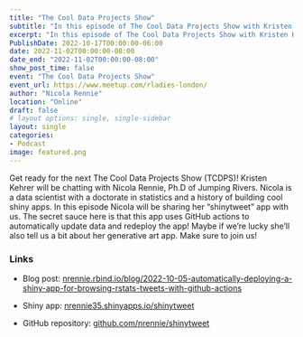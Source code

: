```yaml
---
title: "The Cool Data Projects Show"
subtitle: "In this episode of The Cool Data Projects Show with Kristen Kehrer from CometML, we talked about building cool Shiny apps, the joy of GitHub actions, and generative art!"
excerpt: "In this episode of The Cool Data Projects Show with Kristen Kehrer from CometML, we talked about building cool Shiny apps, the joy of GitHub actions, and generative art!"
PublishDate: 2022-10-17T00:00:00-06:00
date: 2022-11-02T00:00:00-08:00
date_end: "2022-11-02T00:00:00-08:00"
show_post_time: false
event: "The Cool Data Projects Show"
event_url: https://www.meetup.com/rladies-london/
author: "Nicola Rennie"
location: "Online"
draft: false
# layout options: single, single-sidebar
layout: single
categories:
- Podcast
image: featured.png
---
```


Get ready for the next The Cool Data Projects Show (TCDPS)! Kristen Kehrer will be chatting with Nicola Rennie, Ph.D of Jumping Rivers. Nicola is a data scientist with a doctorate in statistics and a history of building cool shiny apps. In this episode Nicola will be sharing her “shinytweet” app with us. The secret sauce here is that this app uses GitHub actions to automatically update data and redeploy the app! Maybe if we’re lucky she’ll also tell us a bit about her generative art app. Make sure to join us!

### Links

* Blog post: [nrennie.rbind.io/blog/2022-10-05-automatically-deploying-a-shiny-app-for-browsing-rstats-tweets-with-github-actions](https://nrennie.rbind.io/blog/2022-10-05-automatically-deploying-a-shiny-app-for-browsing-rstats-tweets-with-github-actions/)

* Shiny app: [nrennie35.shinyapps.io/shinytweet](https://nrennie35.shinyapps.io/shinytweet/)

* GitHub repository: [github.com/nrennie/shinytweet](https://github.com/nrennie/shinytweet)

